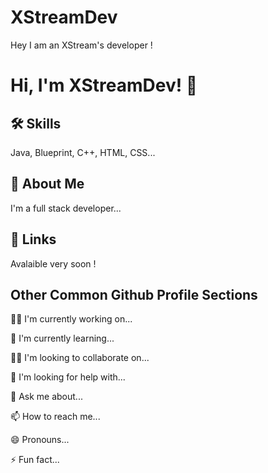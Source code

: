 
# XStreamDev

Hey I am an XStream's developer !


# Hi, I'm XStreamDev! 👋


## 🛠 Skills
Java, Blueprint, C++, HTML, CSS...


## 🚀 About Me
I'm a full stack developer...


## 🔗 Links

Avalaible very soon !
## Other Common Github Profile Sections
👩‍💻 I'm currently working on...

🧠 I'm currently learning...

👯‍♀️ I'm looking to collaborate on...

🤔 I'm looking for help with...

💬 Ask me about...

📫 How to reach me...

😄 Pronouns...

⚡️ Fun fact...

